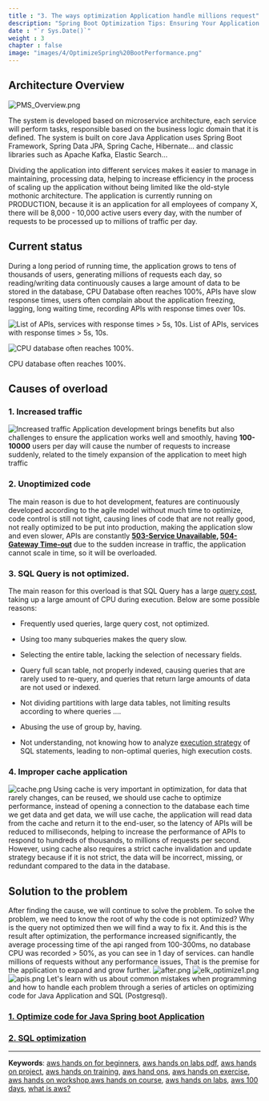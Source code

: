 ```yaml
---
title : "3. The ways optimization Application handle millions request"
description: "Spring Boot Optimization Tips: Ensuring Your Application Is Always Available to Millions of Users"
date : "`r Sys.Date()`"
weight : 3
chapter : false
image: "images/4/OptimizeSpring%20BootPerformance.png"
---
```

## Architecture Overview
![PMS_Overview.png](/images/4/PMS_Overview.png)

The system is developed based on microservice architecture, each service will perform tasks, responsible based on the business logic domain that it is defined. The system is built on core Java
Application uses Spring Boot Framework, Spring Data JPA, Spring Cache, Hibernate... and classic libraries such as Apache Kafka, Elastic Search...

Dividing the application into different services makes it easier to manage in maintaining, processing data, helping to increase efficiency in the process of scaling up the application without being limited like the old-style mothonic architecture.
The application is currently running on PRODUCTION, because it is an application for all employees of company X, there will be 8,000 - 10,000 active users every day, with the number of requests to be processed up to millions of traffic per day.
## Current status
During a long period of running time, the application grows to tens of thousands of users, generating millions of requests each day, so reading/writing data continuously causes a large amount of data to be stored in the database, CPU Database
often reaches 100%, APIs have slow response times, users often complain about the application freezing, lagging, long waiting time, recording APIs with response times over 10s.

![List of APIs, services with response times > 5s, 10s.](/images/4/elk_full_cpu.png)
List of APIs, services with response times > 5s, 10s.

![CPU database often reaches 100%.](/images/4/BeforeOptimize.png)

CPU database often reaches 100%.

## Causes of overload
### 1. Increased traffic
![Increased traffic](/images/4/traffic.png)
Application development brings benefits but also challenges to ensure the application works well and smoothly, having **100-10000** users per day will cause the number of requests to increase suddenly, related to the timely expansion of the application to meet high traffic

### 2. Unoptimized code
The main reason is due to hot development, features are continuously developed according to the agile model without much time to optimize, code control is still not tight, causing lines of code that are not really good,
not really optimized to be put into production, making the application slow and even slower, APIs are constantly **[503-Service Unavailable](https://fptshop.com.vn/tin-tuc/danh-gia/loi-503-service-unavailable-la-gi-155247), [504-Gateway Time-out](https://cloud.z.com/vn/news/504-gateway-time-out/#:~:text=out%20l%C3%A0%20g%C3%AC%3F-,L%E1%BB%97i%20504%20Gateway%20Time%2Dout%20xu%E1%BA%A5t%20hi%E1%BB%87n%20khi%20c%C3%B3%20s%E1%BB%B1,kho%E1%BA%A3ng%20th%E1%BB%9Di%20gian%20quy%20%C4%91%E1%BB%8Bnh.)**
due to the sudden increase in traffic, the application cannot scale in time, so it will be overloaded.

### 3. SQL Query is not optimized.

The main reason for this overload is that SQL Query has a large [query cost](https://wecommit.com.vn/sql-execution-plan-trong-toi-uu-sql/), taking up a large amount of CPU during execution. Below are some possible reasons:

+ Frequently used queries, large query cost, not optimized.

+ Using too many subqueries makes the query slow.

+ Selecting the entire table, lacking the selection of necessary fields.

+ Query full scan table, not properly indexed, causing queries that are rarely used to re-query, and queries that return large amounts of data are not used or indexed.

+ Not dividing partitions with large data tables, not limiting results according to where queries ....
+ Abusing the use of group by, having.
+ Not understanding, not knowing how to analyze [execution strategy](https://wecommit.com.vn/sql-execution-plan-trong-toi-uu-sql/) of SQL statements, leading to non-optimal queries, high execution costs.

### 4. Improper cache application
![cache.png](/images/4/cache.png)
Using cache is very important in optimization, for data that rarely changes, can be reused, we should use cache to optimize performance, instead of opening a connection to the database each time we get data
and get data, we will use cache, the application will read data from the cache and return it to the end-user, so the latency of APIs will be reduced to milliseconds, helping to increase the performance of APIs to respond to hundreds of thousands, to millions of requests per second.
However, using cache also requires a strict cache invalidation and update strategy because if it is not strict, the data will be incorrect, missing, or redundant compared to the data in the database.

## Solution to the problem
After finding the cause, we will continue to solve the problem. To solve the problem, we need to know the root of why the code is not optimized? Why is the query not optimized then we will find a way to fix it.
And this is the result after optimization, the performance increased significantly, the average processing time of the api ranged from 100-300ms, no database CPU was recorded > 50%, as you can see in 1 day of services. can handle millions of requests without any performance issues,
That is the premise for the application to expand and grow further.
![after.png](/images/4/after.png)
![elk_optimize1.png](/images/4/elk_optimize1.png)
![apis.png](/images/4/apis.png)
Let's learn with us about common mistakes when programming and how to handle each problem through a series of articles on optimizing code for Java Application and SQL (Postgresql).

### [1. Optimize code for Java Spring boot Application]()
### [2. SQL optimization]()
---
**Keywords**: [aws hands on for beginners](https://auto.io.vn), [aws hands on labs pdf](https://auto.io.vn), [aws hands on project](https://auto.io.vn), [aws hands on training](https://auto.io.vn), [aws hand ons](https://auto.io.vn), [aws hands on exercise](https://auto.io.vn), [aws hands on workshop](https://auto.io.vn),[aws hands on course](https://auto.io.vn), [aws hands on labs](https://auto.io.vn), [aws 100 days](https://auto.io.vn), [what is aws?](https://auto.io.vn/1-introduce-aws)
